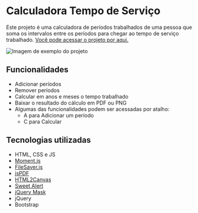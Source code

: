 # Calculadora Tempo de Serviço

Este projeto é uma calculadora de períodos trabalhados de uma pessoa que soma os intervalos entre os períodos para chegar ao tempo de serviço trabalhado. [Você pode acessar o projeto por aqui.](https://gabrieszin.github.io/calculadora-tempo-de-servico/)

![Imagem de exemplo do projeto](https://gabrieszin.github.io/calculadora-tempo-de-servico/assets/img/exemplo-1.svg)

## Funcionalidades

- Adicionar períodos
- Remover períodos
- Calcular em anos e meses o tempo trabalhado
- Baixar o resultado do cálculo em PDF ou PNG
- Algumas das funcionalidades podem ser acessadas por atalho:
  - A para Adicionar um período
  - C para Calcular

## Tecnologias utilizadas

- HTML, CSS e JS
- [Moment.js](Moment.js)
- [FileSaver.js](https://github.com/eligrey/FileSaver.js)
- [jsPDF](https://github.com/parallax/jsPDF)
- [HTML2Canvas](https://html2canvas.hertzen.com)
- [Sweet Alert](https://sweetalert2.github.io)
- [jQuery Mask](https://igorescobar.github.io/jQuery-Mask-Plugin/)
- jQuery
- Bootstrap
